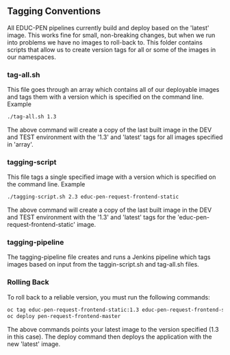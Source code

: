 ## Tagging Conventions
All EDUC-PEN pipelines currently build and deploy based on the 'latest' image. This works fine for small, non-breaking changes, but when we run into problems we have no images to roll-back to. This folder contains scripts that allow us to create version tags for all or some of the images in our namespaces.

### tag-all.sh
This file goes through an array which contains all of our deployable images and tags them with a version which is specified on the command line. Example
``` sh
./tag-all.sh 1.3
```
The above command will create a copy of the last built image in the DEV and TEST environment with the '1.3' and 'latest' tags for all images specified in 'array'.

### tagging-script
This file tags a single specified image with a version which is specified on the command line. Example
``` sh
./tagging-script.sh 2.3 educ-pen-request-frontend-static
```
The above command will create a copy of the last built image in the DEV and TEST environment with the '1.3' and 'latest' tags for the 'educ-pen-request-frontend-static' image.

### tagging-pipeline
The tagging-pipeline file creates and runs a Jenkins pipeline which tags images based on input from the taggin-script.sh and tag-all.sh files.

### Rolling Back
To roll back to a reliable version, you must run the following commands:
``` sh
oc tag educ-pen-request-frontend-static:1.3 educ-pen-request-frontend-static:latest
oc deploy pen-request-frontend-master
```
The above commands points your latest image to the version specified (1.3 in this case). The deploy command then deploys the application with the new 'latest' image.
